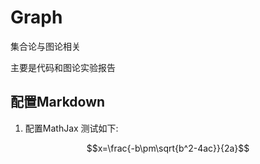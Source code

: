 <script type="text/javascript"
           src="http://cdn.mathjax.org/mathjax/latest/MathJax.js?config=TeX-AMS-MML_HTMLorMML">
</script>

# Graph
集合论与图论相关

主要是代码和图论实验报告

## 配置Markdown
1. 配置MathJax
测试如下:

$$x=\frac{-b\pm\sqrt{b^2-4ac}}{2a}$$

